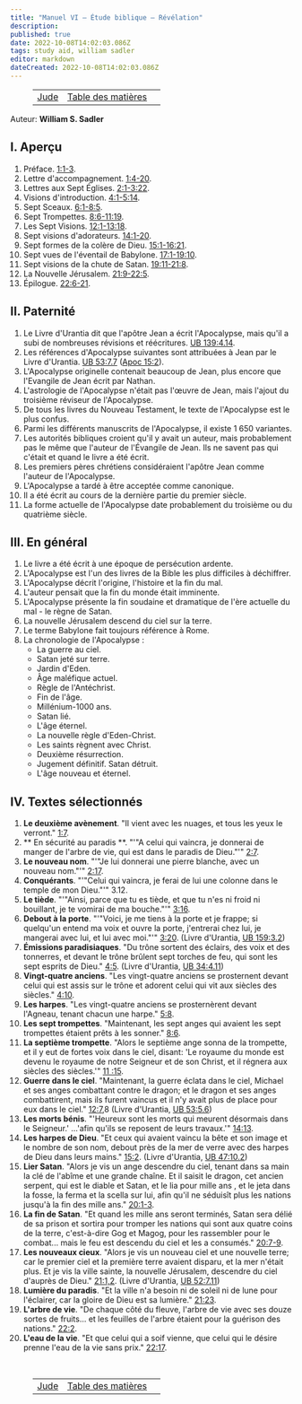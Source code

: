 ```yaml
---
title: "Manuel VI — Étude biblique — Révélation"
description: 
published: true
date: 2022-10-08T14:02:03.086Z
tags: study aid, william sadler
editor: markdown
dateCreated: 2022-10-08T14:02:03.086Z
---
```


<figure class="table chapter-navigator">
	<table>
		<tbody>
		<tr>
			<td><a href="/fr/article/William_S_Sadler/Workbook_6_Bible_Study/Study_2_21_Jude">Jude</a></td>
			<td><a href="/fr/article/William_S_Sadler/Workbook_6_Bible_Study/Index">Table des matières</a></td>
			<td></td>
		</tr>
		</tbody>
	</table>
</figure>

Auteur: **William S. Sadler**

## I. Aperçu

1. Préface. [1:1-3](/fr/Bible/Revelation/1#v1).
2. Lettre d'accompagnement. [1:4-20](/fr/Bible/Revelation/1#v4).
3. Lettres aux Sept Églises. [2:1-3:22](/fr/Bible/Revelation/2#v1).
4. Visions d'introduction. [4:1-5:14](/en/Bible/Revelation/4#v1).
5. Sept Sceaux. [6:1-8:5](/en/Bible/Revelation/6#v1).
6. Sept Trompettes. [8:6-11:19](/fr/Bible/Revelation/8#v6).
7. Les Sept Visions. [12:1-13:18](/fr/Bible/Revelation/12#v1).
8. Sept visions d'adorateurs. [14:1-20](/fr/Bible/Revelation/14#v1).
9. Sept formes de la colère de Dieu. [15:1-16:21](/fr/Bible/Revelation/15#v1).
10. Sept vues de l'éventail de Babylone. [17:1-19:10](/fr/Bible/Revelation/17#v1).
11. Sept visions de la chute de Satan. [19:11-21:8](/fr/Bible/Revelation/19#v11).
12. La Nouvelle Jérusalem. [21:9-22:5](/fr/Bible/Revelation/21#v9).
13. Épilogue. [22:6-21](/fr/Bible/Revelation/22#v6).

## II. Paternité

1. Le Livre d'Urantia dit que l'apôtre Jean a écrit l'Apocalypse, mais qu'il a subi de nombreuses révisions et réécritures. [UB 139:4.14](/en/The_Urantia_Book/139#p4_14).
2. Les références d'Apocalypse suivantes sont attribuées à Jean par le Livre d'Urantia. [UB 53:7.7](/en/The_Urantia_Book/53#p10_2) ([Apoc 15:2](/en/Bible/Revelation/15#v2)).
3. L'Apocalypse originelle contenait beaucoup de Jean, plus encore que l'Evangile de Jean écrit par Nathan.
4. L'astrologie de l'Apocalypse n'était pas l'œuvre de Jean, mais l'ajout du troisième réviseur de l'Apocalypse.
5. De tous les livres du Nouveau Testament, le texte de l'Apocalypse est le plus confus.
6. Parmi les différents manuscrits de l'Apocalypse, il existe 1 650 variantes.
7. Les autorités bibliques croient qu'il y avait un auteur, mais probablement pas le même que l'auteur de l'Évangile de Jean. Ils ne savent pas qui c'était et quand le livre a été écrit.
8. Les premiers pères chrétiens considéraient l'apôtre Jean comme l'auteur de l'Apocalypse.
9. L'Apocalypse a tardé à être acceptée comme canonique.
10. Il a été écrit au cours de la dernière partie du premier siècle.
11. La forme actuelle de l'Apocalypse date probablement du troisième ou du quatrième siècle.

## III. En général

1. Le livre a été écrit à une époque de persécution ardente.
2. L'Apocalypse est l'un des livres de la Bible les plus difficiles à déchiffrer.
3. L'Apocalypse décrit l'origine, l'histoire et la fin du mal.
4. L'auteur pensait que la fin du monde était imminente.
5. L'Apocalypse présente la fin soudaine et dramatique de l'ère actuelle du mal - le règne de Satan.
6. La nouvelle Jérusalem descend du ciel sur la terre.
7. Le terme Babylone fait toujours référence à Rome.
8. La chronologie de l'Apocalypse :
	- La guerre au ciel.
	- Satan jeté sur terre.
	- Jardin d'Eden.
	- Âge maléfique actuel.
	- Règle de l'Antéchrist.
	- Fin de l'âge.
	- Millénium-1000 ans.
	- Satan lié.
	- L'âge éternel.
	- La nouvelle règle d'Eden-Christ.
	- Les saints règnent avec Christ.
	- Deuxième résurrection.
	- Jugement définitif. Satan détruit.
	- L'âge nouveau et éternel.

## IV. Textes sélectionnés

1. **Le deuxième avènement**. "Il vient avec les nuages, et tous les yeux le verront." [1:7](/fr/Bible/Revelation/1#v7).
2. ** En sécurité au paradis **. "'"A celui qui vaincra, je donnerai de manger de l'arbre de vie, qui est dans le paradis de Dieu."'" [2:7](/en/Bible/Revelation/2#v7).
3. **Le nouveau nom**. "'"Je lui donnerai une pierre blanche, avec un nouveau nom."'" [2:17](/en/Bible/Revelation/2#v17).
4. **Conquérants**. "'"Celui qui vaincra, je ferai de lui une colonne dans le temple de mon Dieu."'" 3.12.
5. **Le tiède**. "'"Ainsi, parce que tu es tiède, et que tu n'es ni froid ni bouillant, je te vomirai de ma bouche."'" [3:16](/fr/Bible/Revelation/3#v16).
6. **Debout à la porte**. "'"Voici, je me tiens à la porte et je frappe; si quelqu'un entend ma voix et ouvre la porte, j'entrerai chez lui, je mangerai avec lui, et lui avec moi."'" [3:20](/fr/Bible/Revelation/3#v20). (Livre d'Urantia, [UB 159:3.2](/en/The_Urantia_Book/159#p3_7))
7. **Émissions paradisiaques**. "Du trône sortent des éclairs, des voix et des tonnerres, et devant le trône brûlent sept torches de feu, qui sont les sept esprits de Dieu." [4:5](/en/Bible/Revelation/4#v5). (Livre d'Urantia, [UB 34:4.11](/en/The_Urantia_Book/34#p4_11))
8. **Vingt-quatre anciens**. "Les vingt-quatre anciens se prosternent devant celui qui est assis sur le trône et adorent celui qui vit aux siècles des siècles." [4:10](/fr/Bible/Apocalypse/4#v10).
9. **Les harpes**. "Les vingt-quatre anciens se prosternèrent devant l'Agneau, tenant chacun une harpe." [5:8](/en/Bible/Revelation/5#v8).
10. **Les sept trompettes**. "Maintenant, les sept anges qui avaient les sept trompettes étaient prêts à les sonner." [8:6](/en/Bible/Revelation/8#v6).
11. **La septième trompette**. "Alors le septième ange sonna de la trompette, et il y eut de fortes voix dans le ciel, disant: 'Le royaume du monde est devenu le royaume de notre Seigneur et de son Christ, et il régnera aux siècles des siècles.'" [11 :15](/fr/Bible/Revelation/11#v15).
12. **Guerre dans le ciel**. "Maintenant, la guerre éclata dans le ciel, Michael et ses anges combattant contre le dragon; et le dragon et ses anges combattirent, mais ils furent vaincus et il n'y avait plus de place pour eux dans le ciel." [12:7](/en/Bible/Revelation/12#v7),8 (Livre d'Urantia, [UB 53:5.6](/en/The_Urantia_Book/53#p5_6))
13. **Les morts bénis**. "'Heureux sont les morts qui meurent désormais dans le Seigneur.' ...'afin qu'ils se reposent de leurs travaux.'" [14:13](/en/Bible/Revelation/14#v13).
14. **Les harpes de Dieu**. "Et ceux qui avaient vaincu la bête et son image et le nombre de son nom, debout près de la mer de verre avec des harpes de Dieu dans leurs mains." [15:2](/fr/Bible/Revelation/15#v2). (Livre d'Urantia, [UB 47:10.2](/en/The_Urantia_Book/47#p10_2))
15. **Lier Satan**. "Alors je vis un ange descendre du ciel, tenant dans sa main la clé de l'abîme et une grande chaîne. Et il saisit le dragon, cet ancien serpent, qui est le diable et Satan, et le lia pour mille ans , et le jeta dans la fosse, la ferma et la scella sur lui, afin qu'il ne séduisît plus les nations jusqu'à la fin des mille ans." [20:1-3](/fr/Bible/Revelation/20#v1).
16. **La fin de Satan**. "Et quand les mille ans seront terminés, Satan sera délié de sa prison et sortira pour tromper les nations qui sont aux quatre coins de la terre, c'est-à-dire Gog et Magog, pour les rassembler pour le combat... mais le feu est descendu du ciel et les a consumés." [20:7-9](/fr/Bible/Revelation/20#v7).
17. **Les nouveaux cieux**. "Alors je vis un nouveau ciel et une nouvelle terre; car le premier ciel et la première terre avaient disparu, et la mer n'était plus. Et je vis la ville sainte, la nouvelle Jérusalem, descendre du ciel d'auprès de Dieu." [21:1,2](/fr/Bible/Revelation/21#v1). (Livre d'Urantia, [UB 52:7.11](/en/The_Urantia_Book/52#p7_11))
18. **Lumière du paradis**. "Et la ville n'a besoin ni de soleil ni de lune pour l'éclairer, car la gloire de Dieu est sa lumière." [21:23](/fr/Bible/Revelation/21#v23).
19. **L'arbre de vie**. "De chaque côté du fleuve, l'arbre de vie avec ses douze sortes de fruits... et les feuilles de l'arbre étaient pour la guérison des nations." [22:2](/fr/Bible/Revelation/22#v2).
20. **L'eau de la vie**. "Et que celui qui a soif vienne, que celui qui le désire prenne l'eau de la vie sans prix." [22:17](/fr/Bible/Revelation/22#v17).


<br>

<figure class="table chapter-navigator">
	<table>
		<tbody>
		<tr>
			<td><a href="/fr/article/William_S_Sadler/Workbook_6_Bible_Study/Study_2_21_Jude">Jude</a></td>
			<td><a href="/fr/article/William_S_Sadler/Workbook_6_Bible_Study/Index">Table des matières</a></td>
			<td></td>
		</tr>
		</tbody>
	</table>
</figure>